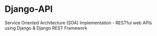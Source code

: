 # Django-API
Service Oriented Architecture (SOA) Implementation -  RESTful web APIs using Django &amp; Django REST Framework
